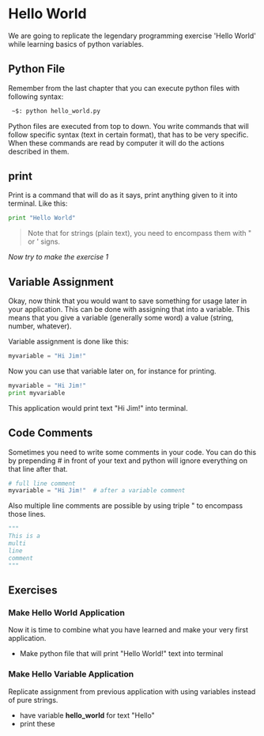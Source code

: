 # Hello World
We are going to replicate the legendary programming exercise 'Hello World' while learning basics of python variables. 


## Python File
Remember from the last chapter that you can execute python files with following syntax:

```bash
 ~$: python hello_world.py
```

Python files are executed from top to down. You write commands that will follow specific syntax (text in certain format), that
has to be very specific. When these commands are read by computer it will do the actions described in them.

## print
Print is a command that will do as it says, print anything given to it into terminal. Like this:

```python
print "Hello World"
```

> Note that for strings (plain text), you need to encompass them with " or ' signs.

*Now try to make the exercise 1*

## Variable Assignment
Okay, now think that you would want to save something for usage later in your application. This can be done
with assigning that into a variable. This means that you give a variable (generally some word) a value (string, number, whatever).

Variable assignment is done like this:

```python
myvariable = "Hi Jim!"
```

Now you can use that variable later on, for instance for printing.

```python
myvariable = "Hi Jim!"
print myvariable
```

This application would print text "Hi Jim!" into terminal.

## Code Comments
Sometimes you need to write some comments in your code. You can do this by prepending # in front of your text and
python will ignore everything on that line after that.

```python
# full line comment
myvariable = "Hi Jim!"  # after a variable comment
```

Also multiple line comments are possible by using triple "  to encompass those lines.

```python
"""
This is a 
multi 
line 
comment
"""
```


## Exercises
### Make Hello World Application
Now it is time to combine what you have learned and make your very first application. 

* Make python file that will print "Hello World!" text into terminal

### Make Hello Variable Application
Replicate assignment from previous application with using variables instead of pure strings.

* have variable **hello_world** for text "Hello"
* print these
